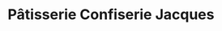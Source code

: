 ---
title: "Pâtisserie Confiserie Jacques"
url: /mulhouse/patisserie-confiserie-jacques/
shop: pâtisserie
---